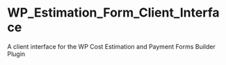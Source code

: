 # WP_Estimation_Form_Client_Interface
A client interface for the WP Cost Estimation and Payment Forms Builder Plugin

